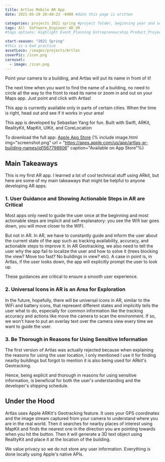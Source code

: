 ```yaml
---
title: Artlas Mobile AR App
date: 2021-05-20 20:40:23 -0400 #date this page is written

categories: projects 2021 spring #project folder, beginning year and season
tags: All  Software_Engineer AR_VR
#tags options: Highlight Event_Planning Entrepreneurship Product_Project_Management Game_Design Marketing Negotiation  Web_Design

start-season: "2021 Spring"
#this is a bad practice
assetLoco: /images/projects/Artlas
coverPic: /icon.png
carousel:
  - image: /icon.png
---
```


Point your camera to a building, and Artlas will put its name in front of it!

The next time when you want to find the name of a building, no need to circle all the way to the front to read its name or zoom in and out on your Maps app. Just point and click with Artlas!

This app is currently available only in parts of certain cities. When the time is right, head out and see if it works in your area!

This app is developed by Sebastian Yang for fun.
Built with Swift, ARKit, RealityKit, MapKit, UIKit, and CoreLocation

To download the full app: [Apple App Store](https://apps.apple.com/us/app/artlas-ar-building-names/id1567798806)
{% include image.html img="screenshot.png"  url = "https://apps.apple.com/us/app/artlas-ar-building-names/id1567798806" caption="Available on App Store"%}

## Main Takeaways 
This is my first AR app. I learned a lot of cool technical stuff using ARkit, but here are some of my main takeaways that might be helpful to anyone developing AR apps. 

### 1. User Guidance and Showing Actionable Steps in AR are Critical

Most apps only need to guide the user once at the beginning and most actionable steps are implicit and self-explanatory: you see the Wifi bar goes down, you will move closer to the WIFI.

But not in AR. In AR, we have to constantly guide and inform the user about the current state of the app such as tracking availability, accuracy, and actionable steps to improve it. In AR Geotracking, we also need to tell the user why the app fail to localize the user and how to solve it (trees blocking the view? Move too fast? No buildings in view? etc). A case in point is, in Artlas, if the user looks down, the app will explicitly prompt the user to look up. 

These guidances are critical to ensure a smooth user experience. 

### 2. Universal Icons in AR is an Area for Exploration

In the future, hopefully, there will be universal icons in AR, similar to the WiFi and battery icons, that represent different states and implicitly tells the user what to do, especially for common information like the tracking accuracy and actions like move the camera to scan the environment. If so, we won't have to put an overlay text over the camera view every time we want to guide the user. 

### 3. Be Thorough in Reasons for Using Sensitive Information 

The first version of Artlas was actually rejected because when explaining the reasons for using the user location, I only mentioned I use it for finding nearby buildings but forgot to mention it is also being used for ARkit's Geotracking. 

Hence, being explicit and thorough in reasons for using sensitive information, is beneficial for both the user's understanding and the developer's shipping schedule.


## Under the Hood 
 
Artlas uses Apple ARKit's Geotracking feature. It uses your GPS coordinates and the image stream captured from your camera to understand where you are in the real world. Then it searches for nearby places of interest using MapKit and finds the nearest one in the direction you are pointing towards when you hit the button. Then it will generate a 3D text object using RealityKit and place it at the location of the building.

We value privacy so we do not store any user information. Everything is done locally using Apple's native APIs.

